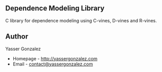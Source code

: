 Dependence Modeling Library
---------------------------

C library for dependence modeling using C-vines, D-vines and R-vines.

Author
------

Yasser Gonzalez
* Homepage - http://yassergonzalez.com
* Email - contact@yassergonzalez.com
